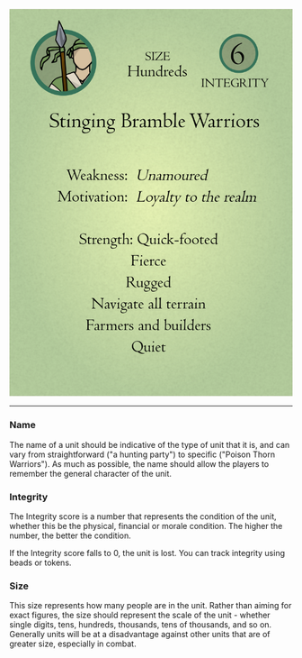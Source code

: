 
![Unit Card|45](/content/media/rpg/unitcardexample.png)

---

### Name

The name of a unit should be indicative of the type of unit that it is, and can vary from straightforward ("a hunting party") to specific ("Poison Thorn Warriors").  As much as possible, the name should allow the players to remember the general character of the unit.

### Integrity

The Integrity score is a number that represents the condition of the unit, whether this be the physical, financial or morale condition.  The higher the number, the better the condition.

If the Integrity score falls to 0, the unit is lost.  You can track integrity using beads or tokens.

### Size

This size represents how many people are in the unit.  Rather than aiming for exact figures, the size should represent the scale of the unit - whether single digits, tens, hundreds, thousands, tens of thousands, and so on.  Generally units will be at a disadvantage against other units that are of greater size, especially in combat.

